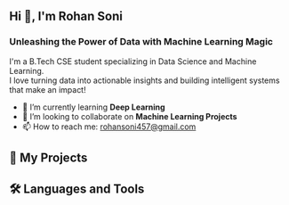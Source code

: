 ## Hi 👋, I'm Rohan Soni
### Unleashing the Power of Data with Machine Learning Magic

I'm a B.Tech CSE student specializing in Data Science and Machine Learning.  
I love turning data into actionable insights and building intelligent systems that make an impact!

- 🌱 I’m currently learning **Deep Learning**
- 👯 I’m looking to collaborate on **Machine Learning Projects**
- 📫 How to reach me: rohansoni457@gmail.com

## 🚀 My Projects

## 🛠 Languages and Tools
